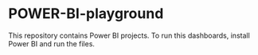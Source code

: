 # POWER-BI-playground

This repository contains Power BI projects.
To run this dashboards, install Power BI and run the files.
